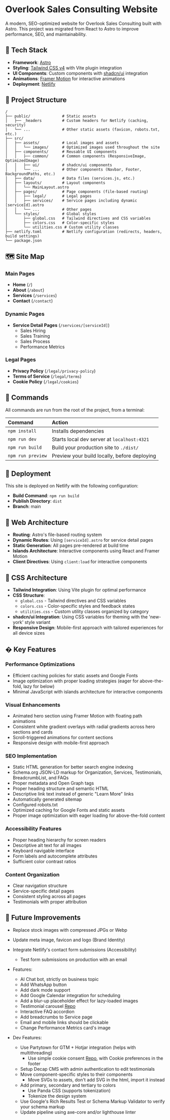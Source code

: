 # Overlook Sales Consulting Website

A modern, SEO-optimized website for Overlook Sales Consulting built with Astro. This project was migrated from React to Astro to improve performance, SEO, and maintainability.

## 🚀 Tech Stack

- **Framework**: [Astro](https://astro.build)
- **Styling**: [Tailwind CSS v4](https://tailwindcss.com) with Vite plugin integration
- **UI Components**: Custom components with [shadcn/ui](https://ui.shadcn.com) integration
- **Animations**: [Framer Motion](https://www.framer.com/motion/) for interactive animations
- **Deployment**: [Netlify](https://netlify.com)

## 📂 Project Structure

```text
/
├── public/              # Static assets
│   ├── _headers         # Custom headers for Netlify (caching, security)
│   └── ...              # Other static assets (favicon, robots.txt, etc.)
├── src/
│   ├── assets/          # Local images and assets
│   │   └── images/      # Optimized images used throughout the site
│   ├── components/      # Reusable UI components
│   │   ├── common/      # Common components (ResponsiveImage, OptimizedImage)
│   │   ├── ui/          # shadcn/ui components
│   │   └── ...          # Other components (Navbar, Footer, BackgroundPaths, etc.)
│   ├── data/            # Data files (services.js, etc.)
│   ├── layouts/         # Layout components
│   │   └── MainLayout.astro
│   ├── pages/           # Page components (file-based routing)
│   │   ├── legal/       # Legal pages
│   │   ├── services/    # Service pages including dynamic [serviceId].astro
│   │   └── ...          # Other pages
│   └── styles/          # Global styles
│       ├── global.css   # Tailwind directives and CSS variables
│       ├── colors.css   # Color-specific styles
│       └── utilities.css # Custom utility classes
├── netlify.toml         # Netlify configuration (redirects, headers, build settings)
└── package.json
```

## 🗺️ Site Map

### Main Pages

- **Home** (`/`)
- **About** (`/about`)
- **Services** (`/services`)
- **Contact** (`/contact`)

### Dynamic Pages

- **Service Detail Pages** (`/services/[serviceId]`)
  - Sales Hiring
  - Sales Training
  - Sales Process
  - Performance Metrics

### Legal Pages

- **Privacy Policy** (`/legal/privacy-policy`)
- **Terms of Service** (`/legal/terms`)
- **Cookie Policy** (`/legal/cookies`)

## 🧞 Commands

All commands are run from the root of the project, from a terminal:

| Command           | Action                                       |
| :---------------- | :------------------------------------------- |
| `npm install`     | Installs dependencies                        |
| `npm run dev`     | Starts local dev server at `localhost:4321`  |
| `npm run build`   | Build your production site to `./dist/`      |
| `npm run preview` | Preview your build locally, before deploying |

## 🚢 Deployment

This site is deployed on Netlify with the following configuration:

- **Build Command**: `npm run build`
- **Publish Directory**: `dist`
- **Branch**: main

## 🧩 Web Architecture

- **Routing**: Astro's file-based routing system
- **Dynamic Routes**: Using `[serviceId].astro` for service detail pages
- **Static Generation**: All pages pre-rendered at build time
- **Islands Architecture**: Interactive components using React and Framer Motion
- **Client Directives**: Using `client:load` for interactive components

## 🎨 CSS Architecture

- **Tailwind Integration**: Using Vite plugin for optimal performance
- **CSS Structure**:
  - `global.css` - Tailwind directives and CSS variables
  - `colors.css` - Color-specific styles and feedback states
  - `utilities.css` - Custom utility classes organized by category
- **shadcn/ui Integration**: Using CSS variables for theming with the 'new-york' style variant
- **Responsive Design**: Mobile-first approach with tailored experiences for all device sizes

## � Key Features

### Performance Optimizations

- Efficient caching policies for static assets and Google Fonts
- Image optimization with proper loading strategies (eager for above-the-fold, lazy for below)
- Minimal JavaScript with islands architecture for interactive components

### Visual Enhancements

- Animated hero section using Framer Motion with floating path animations
- Consistent white gradient overlays with radial gradients across hero sections and cards
- Scroll-triggered animations for content sections
- Responsive design with mobile-first approach

### SEO Implementation

- Static HTML generation for better search engine indexing
- Schema.org JSON-LD markup for Organization, Services, Testimonials, BreadcrumbList, and FAQs
- Proper metadata and Open Graph tags
- Proper heading structure and semantic HTML
- Descriptive link text instead of generic "Learn More" links
- Automatically generated sitemap
- Configured robots.txt
- Optimized caching for Google Fonts and static assets
- Proper image optimization with eager loading for above-the-fold content

### Accessibility Features

- Proper heading hierarchy for screen readers
- Descriptive alt text for all images
- Keyboard navigable interface
- Form labels and autocomplete attributes
- Sufficient color contrast ratios

### Content Organization

- Clear navigation structure
- Service-specific detail pages
- Consistent styling across all pages
- Testimonials with proper attribution

## 🔮 Future Improvements

- Replace stock images with compressed JPGs or Webp
- Update meta image, favicon and logo (Brand Identity)
- Integrate Netlify's contact form submissions (Accessibility)

  - Test form submissions on production with an email

- Features:

  - AI Chat bot, strictly on business topic
  - Add WhatsApp button
  - Add dark mode support
  - Add Google Calendar integration for scheduling
  - Add a blur-up placeholder effect for lazy-loaded images
  - Testimonial carousel [Repo](https://github.com/johanguse/shadcn-carousel-testimonials)
  - Interactive FAQ accordion
  - Add breadcrumbs to Service page
  - Email and mobile links should be clickable
  - Change Performance Metrics card's image

- Dev Features:
  - Use Partytown for GTM + Hotjar integration (helps with multithreading)
    - Use simple cookie consent [Repo](https://github.com/orestbida/cookieconsent), with Cookie preferences in the footer
  - Setup Decap CMS with admin authentication to edit testimonials
  - Move component-specific styles to their components
    - Move SVGs to assets, don't add SVG in the html, import it instead
  - Add primary, secondary and tertiary to colors
    - Use Panda CSS (supports tokenization)
    - Tokenize the design system
  - Use Google's Rich Results Test or Schema Markup Validator to verify your schema markup
  - Update pipeline using axe-core and/or lighthouse linter
